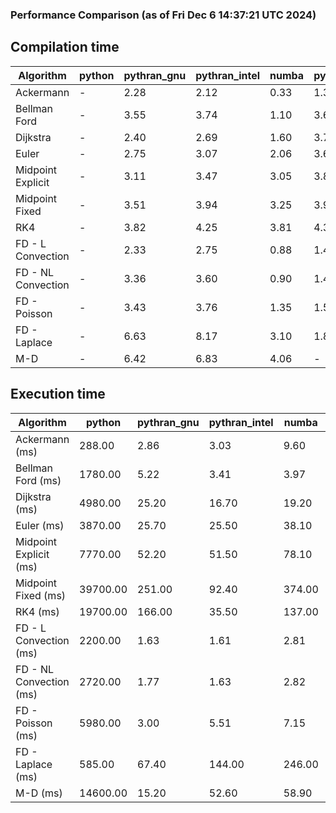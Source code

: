 ### Performance Comparison (as of Fri Dec  6 14:37:21 UTC 2024)
## Compilation time
Algorithm                 | python                    | pythran_gnu               | pythran_intel             | numba                     | pyccel_fortran_gnu        | pyccel_c_gnu              | pyccel_fortran_intel      | pyccel_c_intel           
------------------------- | ------------------------- | ------------------------- | ------------------------- | ------------------------- | ------------------------- | ------------------------- | ------------------------- | -------------------------
Ackermann                 | -                         | 2.28                      | 2.12                      | 0.33                      | 1.33                      | 1.31                      | 1.45                      | 1.38                     
Bellman Ford              | -                         | 3.55                      | 3.74                      | 1.10                      | 3.68                      | 3.99                      | 3.84                      | 4.00                     
Dijkstra                  | -                         | 2.40                      | 2.69                      | 1.60                      | 3.76                      | 4.02                      | 3.91                      | 4.05                     
Euler                     | -                         | 2.75                      | 3.07                      | 2.06                      | 3.65                      | 3.99                      | 3.80                      | 4.01                     
Midpoint Explicit         | -                         | 3.11                      | 3.47                      | 3.05                      | 3.88                      | 4.24                      | 4.01                      | 4.20                     
Midpoint Fixed            | -                         | 3.51                      | 3.94                      | 3.25                      | 3.96                      | 4.30                      | 4.13                      | 4.30                     
RK4                       | -                         | 3.82                      | 4.25                      | 3.81                      | 4.37                      | 4.67                      | 4.48                      | 4.72                     
FD - L Convection         | -                         | 2.33                      | 2.75                      | 0.88                      | 1.41                      | 3.97                      | 1.61                      | 3.96                     
FD - NL Convection        | -                         | 3.36                      | 3.60                      | 0.90                      | 1.42                      | 4.00                      | 1.63                      | 3.97                     
FD - Poisson              | -                         | 3.43                      | 3.76                      | 1.35                      | 1.54                      | 4.08                      | 2.91                      | 4.04                     
FD - Laplace              | -                         | 6.63                      | 8.17                      | 3.10                      | 1.86                      | 4.38                      | 2.13                      | 4.30                     
M-D                       | -                         | 6.42                      | 6.83                      | 4.06                      | -                         | -                         | -                         | -                        

## Execution time
Algorithm                 | python                    | pythran_gnu               | pythran_intel             | numba                     | pyccel_fortran_gnu        | pyccel_c_gnu              | pyccel_fortran_intel      | pyccel_c_intel           
------------------------- | ------------------------- | ------------------------- | ------------------------- | ------------------------- | ------------------------- | ------------------------- | ------------------------- | -------------------------
Ackermann (ms)            | 288.00                    | 2.86                      | 3.03                      | 9.60                      | 1.50                      | 1.55                      | 9.29                      | 4.33                     
Bellman Ford (ms)         | 1780.00                   | 5.22                      | 3.41                      | 3.97                      | 2.94                      | 6.18                      | -                         | 19.00                    
Dijkstra (ms)             | 4980.00                   | 25.20                     | 16.70                     | 19.20                     | 19.00                     | 31.00                     | -                         | 22.30                    
Euler (ms)                | 3870.00                   | 25.70                     | 25.50                     | 38.10                     | 14.70                     | 144.00                    | 14.80                     | 128.00                   
Midpoint Explicit (ms)    | 7770.00                   | 52.20                     | 51.50                     | 78.10                     | 24.00                     | 279.00                    | 17.20                     | 251.00                   
Midpoint Fixed (ms)       | 39700.00                  | 251.00                    | 92.40                     | 374.00                    | 76.40                     | 1480.00                   | 63.60                     | 1230.00                  
RK4 (ms)                  | 19700.00                  | 166.00                    | 35.50                     | 137.00                    | 34.20                     | 493.00                    | 37.70                     | 402.00                   
FD - L Convection (ms)    | 2200.00                   | 1.63                      | 1.61                      | 2.81                      | 1.63                      | 1.84                      | -                         | 4.08                     
FD - NL Convection (ms)   | 2720.00                   | 1.77                      | 1.63                      | 2.82                      | 2.01                      | 2.01                      | -                         | 4.09                     
FD - Poisson (ms)         | 5980.00                   | 3.00                      | 5.51                      | 7.15                      | 2.80                      | 3.88                      | -                         | 4.98                     
FD - Laplace (ms)         | 585.00                    | 67.40                     | 144.00                    | 246.00                    | 58.90                     | 258.00                    | -                         | 275.00                   
M-D (ms)                  | 14600.00                  | 15.20                     | 52.60                     | 58.90                     | -                         | -                         | -                         | -                        
